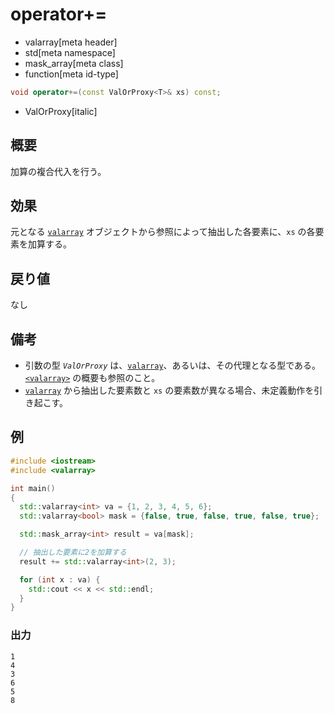 # operator+=
* valarray[meta header]
* std[meta namespace]
* mask_array[meta class]
* function[meta id-type]

```cpp
void operator+=(const ValOrProxy<T>& xs) const;
```
* ValOrProxy[italic]

## 概要
加算の複合代入を行う。


## 効果
元となる [`valarray`](../valarray.md) オブジェクトから参照によって抽出した各要素に、`xs` の各要素を加算する。


## 戻り値
なし


## 備考
- 引数の型 *`ValOrProxy`* は、[`valarray`](../valarray.md)、あるいは、その代理となる型である。  
	[`<valarray>`](../../valarray.md) の概要も参照のこと。
- [`valarray`](../valarray.md) から抽出した要素数と `xs` の要素数が異なる場合、未定義動作を引き起こす。


## 例
```cpp example
#include <iostream>
#include <valarray>

int main()
{
  std::valarray<int> va = {1, 2, 3, 4, 5, 6};
  std::valarray<bool> mask = {false, true, false, true, false, true};

  std::mask_array<int> result = va[mask];

  // 抽出した要素に2を加算する
  result += std::valarray<int>(2, 3);

  for (int x : va) {
    std::cout << x << std::endl;
  }
}
```

### 出力
```
1
4
3
6
5
8
```


